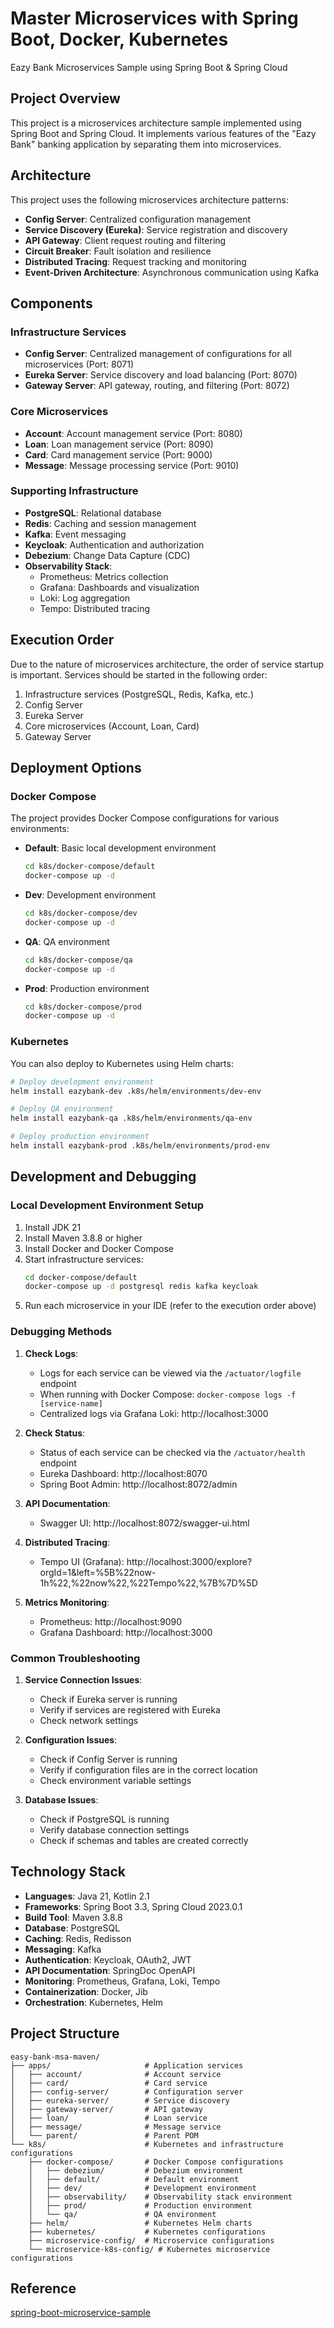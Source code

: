 # Master Microservices with Spring Boot, Docker, Kubernetes

Eazy Bank Microservices Sample using Spring Boot & Spring Cloud

## Project Overview

This project is a microservices architecture sample implemented using Spring Boot and Spring Cloud. It implements various features of the "Eazy Bank" banking application by separating them into microservices.

## Architecture

This project uses the following microservices architecture patterns:

- **Config Server**: Centralized configuration management
- **Service Discovery (Eureka)**: Service registration and discovery
- **API Gateway**: Client request routing and filtering
- **Circuit Breaker**: Fault isolation and resilience
- **Distributed Tracing**: Request tracking and monitoring
- **Event-Driven Architecture**: Asynchronous communication using Kafka

## Components

### Infrastructure Services

- **Config Server**: Centralized management of configurations for all microservices (Port: 8071)
- **Eureka Server**: Service discovery and load balancing (Port: 8070)
- **Gateway Server**: API gateway, routing, and filtering (Port: 8072)

### Core Microservices

- **Account**: Account management service (Port: 8080)
- **Loan**: Loan management service (Port: 8090)
- **Card**: Card management service (Port: 9000)
- **Message**: Message processing service (Port: 9010)

### Supporting Infrastructure

- **PostgreSQL**: Relational database
- **Redis**: Caching and session management
- **Kafka**: Event messaging
- **Keycloak**: Authentication and authorization
- **Debezium**: Change Data Capture (CDC)
- **Observability Stack**:
  - Prometheus: Metrics collection
  - Grafana: Dashboards and visualization
  - Loki: Log aggregation
  - Tempo: Distributed tracing

## Execution Order

Due to the nature of microservices architecture, the order of service startup is important. Services should be started in the following order:

1. Infrastructure services (PostgreSQL, Redis, Kafka, etc.)
2. Config Server
3. Eureka Server
4. Core microservices (Account, Loan, Card)
5. Gateway Server

## Deployment Options

### Docker Compose

The project provides Docker Compose configurations for various environments:

- **Default**: Basic local development environment
  ```bash
  cd k8s/docker-compose/default
  docker-compose up -d
  ```

- **Dev**: Development environment
  ```bash
  cd k8s/docker-compose/dev
  docker-compose up -d
  ```

- **QA**: QA environment
  ```bash
  cd k8s/docker-compose/qa
  docker-compose up -d
  ```

- **Prod**: Production environment
  ```bash
  cd k8s/docker-compose/prod
  docker-compose up -d
  ```

### Kubernetes

You can also deploy to Kubernetes using Helm charts:

```bash
# Deploy development environment
helm install eazybank-dev .k8s/helm/environments/dev-env

# Deploy QA environment
helm install eazybank-qa .k8s/helm/environments/qa-env

# Deploy production environment
helm install eazybank-prod .k8s/helm/environments/prod-env
```

## Development and Debugging

### Local Development Environment Setup

1. Install JDK 21
2. Install Maven 3.8.8 or higher
3. Install Docker and Docker Compose
4. Start infrastructure services:
   ```bash
   cd docker-compose/default
   docker-compose up -d postgresql redis kafka keycloak
   ```
5. Run each microservice in your IDE (refer to the execution order above)

### Debugging Methods

1. **Check Logs**:
   - Logs for each service can be viewed via the `/actuator/logfile` endpoint
   - When running with Docker Compose: `docker-compose logs -f [service-name]`
   - Centralized logs via Grafana Loki: http://localhost:3000

2. **Check Status**:
   - Status of each service can be checked via the `/actuator/health` endpoint
   - Eureka Dashboard: http://localhost:8070
   - Spring Boot Admin: http://localhost:8072/admin

3. **API Documentation**:
   - Swagger UI: http://localhost:8072/swagger-ui.html

4. **Distributed Tracing**:
   - Tempo UI (Grafana): http://localhost:3000/explore?orgId=1&left=%5B%22now-1h%22,%22now%22,%22Tempo%22,%7B%7D%5D

5. **Metrics Monitoring**:
   - Prometheus: http://localhost:9090
   - Grafana Dashboard: http://localhost:3000

### Common Troubleshooting

1. **Service Connection Issues**:
   - Check if Eureka server is running
   - Verify if services are registered with Eureka
   - Check network settings

2. **Configuration Issues**:
   - Check if Config Server is running
   - Verify if configuration files are in the correct location
   - Check environment variable settings

3. **Database Issues**:
   - Check if PostgreSQL is running
   - Verify database connection settings
   - Check if schemas and tables are created correctly

## Technology Stack

- **Languages**: Java 21, Kotlin 2.1
- **Frameworks**: Spring Boot 3.3, Spring Cloud 2023.0.1
- **Build Tool**: Maven 3.8.8
- **Database**: PostgreSQL
- **Caching**: Redis, Redisson
- **Messaging**: Kafka
- **Authentication**: Keycloak, OAuth2, JWT
- **API Documentation**: SpringDoc OpenAPI
- **Monitoring**: Prometheus, Grafana, Loki, Tempo
- **Containerization**: Docker, Jib
- **Orchestration**: Kubernetes, Helm

## Project Structure

```
easy-bank-msa-maven/
├── apps/                     # Application services
│   ├── account/              # Account service
│   ├── card/                 # Card service
│   ├── config-server/        # Configuration server
│   ├── eureka-server/        # Service discovery
│   ├── gateway-server/       # API gateway
│   ├── loan/                 # Loan service
│   ├── message/              # Message service
│   └── parent/               # Parent POM
└── k8s/                      # Kubernetes and infrastructure configurations
    ├── docker-compose/       # Docker Compose configurations
    │   ├── debezium/         # Debezium environment
    │   ├── default/          # Default environment
    │   ├── dev/              # Development environment
    │   ├── observability/    # Observability stack environment
    │   ├── prod/             # Production environment
    │   └── qa/               # QA environment
    ├── helm/                 # Kubernetes Helm charts
    ├── kubernetes/           # Kubernetes configurations
    ├── microservice-config/  # Microservice configurations
    └── microservice-k8s-config/ # Kubernetes microservice configurations
```

## Reference
[spring-boot-microservice-sample](https://github.com/susimsek/spring-boot-microservice-sample.git)